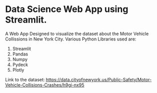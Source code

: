 # Data Science Web App using Streamlit.

A Web App Designed to visualize the dataset about the Motor Vehicle Collissions in New York City.
Various Python Libraries used are:
1. Streamlit
2. Pandas
3. Numpy
4. Pydeck
5. Plotly

Link to the dataset: https://data.cityofnewyork.us/Public-Safety/Motor-Vehicle-Collisions-Crashes/h9gi-nx95
